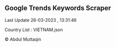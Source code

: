 

## Google Trends Keywords Scraper 
 
Last Update 26-03-2023 , 13:31:46

Country List :
VIETNAM.json



© Abdul Muttaqin 
